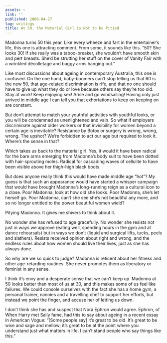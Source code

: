 ```yaml
---
assets: ~
link: ''
published: 2008-04-27
tag: writings
title: At 50, the Material Girl is Not to be Pitied
---
```

Madonna turns 50 this year. Like every wheeze and fart in the
entertainer’s life, this one is attracting comment. From some, it sounds
like this. “50? She looks 30! If she really was a taboo-breaker, she
wouldn’t have smooth skin and pert breasts. She’d be strutting her stuff
on the cover of Vanity Fair with a wrinkled d&eacute;colletage and baggy
arms hanging out.”

Like most discussions about ageing in contemporary Australia, this one
is confused. On the one hand, baby-boomers can’t stop telling us that 60
is the new 50, that age-related discrimination is rife, and that no one
should have to give up what they do or love because others say they’re
too old. Stay at work! Keep enjoying sex! Arise and go windsailing!
Having only just arrived in middle age I can tell you that exhortations
to keep on keeping on are constant.

But don’t attempt to match your youthful activities with youthful looks,
or you will be condemned as unenlightened and vain. So what if employers
discriminate against older workers or that invisibility for women beyond
a certain age is inevitable? Resistance by Botox or surgery is wrong,
wrong, wrong. The upshot? We’re forbidden to act our age but required to
look it. Where’s the sense in that?

Which takes us back to the material girl. Yes, it would it have been
radical for the bare arms emerging from Madonna’s body suit to have been
dotted with hair-sprouting moles. Radical for cascading waves of
cellulite to have been visible above her thigh-high black boots.

But does anyone really think this would have made middle age “hot”? My
guess is that such an appearance would have started a whisper campaign
that would have brought Madonna’s long-running reign as a cultural icon
to a close. Poor Madonna, look at how old she looks. Poor Madonna, she’s
let herself go. Poor Madonna, can’t she see she’s not beautiful any
more, and so no longer entitled to the power beautiful women wield?

Pitying Madonna. It gives me shivers to think about it.

No wonder she has refused to age gracefully. No wonder she resists not
just in ways we approve (eating well, spending hours in the gym and at
dance rehearsals) but in ways we don’t (liquid and surgical lifts,
tucks, peels and slathers). Resists received opinion about right and
wrong, and the endless rules about how women should live their lives,
just as she has always done.

So why are we so quick to judge? Madonna is reticent about her fitness
and other age-retarding routines. She never promotes them as liberatory
or feminist in any sense.

I think it’s envy and a desperate sense that we can’t keep up. Madonna
at 50 looks better than most of us at 30, and this makes some of us feel
like failures. We could console ourselves with the fact she has a home
gym, a personal trainer, nannies and a travelling chef to support her
efforts, but instead we point the finger, and accuse her of letting us
down.

I don’t think she has and suspect that Nora Ephron would agree. Ephron,
of When Harry met Sally fame, had this to say about ageing in a recent
essay in American Vogue: “[Some people say] it’s great to be old. It’s
great to be wise and sage and mellow; it’s great to be at the point
where you understand just what matters in life. I can’t stand people who
say things like this.”
